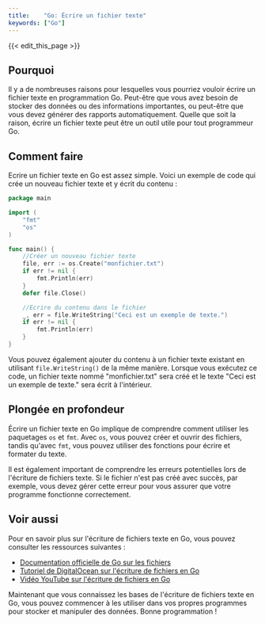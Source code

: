 ```yaml
---
title:    "Go: Écrire un fichier texte"
keywords: ["Go"]
---
```


{{< edit_this_page >}}

## Pourquoi

Il y a de nombreuses raisons pour lesquelles vous pourriez vouloir écrire un fichier texte en programmation Go. Peut-être que vous avez besoin de stocker des données ou des informations importantes, ou peut-être que vous devez générer des rapports automatiquement. Quelle que soit la raison, écrire un fichier texte peut être un outil utile pour tout programmeur Go.

## Comment faire

Ecrire un fichier texte en Go est assez simple. Voici un exemple de code qui crée un nouveau fichier texte et y écrit du contenu :

```Go
package main

import (
	"fmt"
	"os"
)

func main() {
	//Créer un nouveau fichier texte
	file, err := os.Create("monfichier.txt")
	if err != nil {
		fmt.Println(err)
	}
	defer file.Close()

	//Ecrire du contenu dans le fichier
	_, err = file.WriteString("Ceci est un exemple de texte.")
	if err != nil {
		fmt.Println(err)
	}
}
```

Vous pouvez également ajouter du contenu à un fichier texte existant en utilisant `file.WriteString()` de la même manière. Lorsque vous exécutez ce code, un fichier texte nommé "monfichier.txt" sera créé et le texte "Ceci est un exemple de texte." sera écrit à l'intérieur.

## Plongée en profondeur

Écrire un fichier texte en Go implique de comprendre comment utiliser les paquetages `os` et `fmt`. Avec `os`, vous pouvez créer et ouvrir des fichiers, tandis qu'avec `fmt`, vous pouvez utiliser des fonctions pour écrire et formater du texte.

Il est également important de comprendre les erreurs potentielles lors de l'écriture de fichiers texte. Si le fichier n'est pas créé avec succès, par exemple, vous devez gérer cette erreur pour vous assurer que votre programme fonctionne correctement.

## Voir aussi

Pour en savoir plus sur l'écriture de fichiers texte en Go, vous pouvez consulter les ressources suivantes :

- [Documentation officielle de Go sur les fichiers](https://golang.org/pkg/os/)
- [Tutoriel de DigitalOcean sur l'écriture de fichiers en Go](https://www.digitalocean.com/community/tutorials/how-to-read-and-write-files-in-go)
- [Vidéo YouTube sur l'écriture de fichiers en Go](https://www.youtube.com/watch?v=93f9_bJQdH0)

Maintenant que vous connaissez les bases de l'écriture de fichiers texte en Go, vous pouvez commencer à les utiliser dans vos propres programmes pour stocker et manipuler des données. Bonne programmation !
